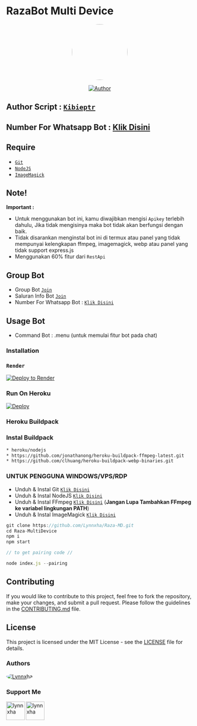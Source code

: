 # RazaBot Multi Device

<p align="center">
<img src="https://avatars.githubusercontent.com/u/138297239?v=4" width="150" height="150" style="border-radius: 50%" />
</p>
</p>
<p align="center">
<a href="https://github.com/Lynnxha"><img title="Author" src="https://img.shields.io/badge/Author-Kibieptr-red.svg?style=for-the-badge&logo=github"></a>
</p>

## Author Script : [`Kibieptr`](https://github.com/lynnxha)
## Number For Whatsapp Bot : [Klik Disini](https://wa.me/6285163124075)

## Require

- [`Git`](https://git-scm.com/downloads)
- [`NodeJS`](https://nodejs.org/en/download)
- [`ImageMagick`](https://imagemagick.org/script/download.php)

## Note!

**Important :**

- Untuk menggunakan bot ini, kamu diwajibkan mengisi `Apikey` terlebih dahulu, Jika tidak mengisinya maka bot tidak akan berfungsi dengan baik.
- Tidak disarankan menginstal bot ini di termux atau panel yang tidak mempunyai kelengkapan ffmpeg, imagemagick, webp atau panel yang tidak support express.js
- Menggunakan 60% fitur dari `RestApi`

## Group Bot

- Group Bot [`Join`](https://chat.whatsapp.com/BnOSrWAV8MF0B6NCEBy22U)
- Saluran Info Bot [`Join`](https://whatsapp.com/channel/0029VaMdlQu6WaKg7bj4kk1u)
- Number For Whatsapp Bot : [`Klik Disini`](https://wa.me/6285163124075)

## Usage Bot

- Command Bot : .menu (untuk memulai fitur bot pada chat)

### Installation

### `Render`

[![Deploy to Render](https://render.com/images/deploy-to-render-button.svg)](https://dashboard.render.com/blueprint/new?repo=https%3A%2F%2Fgithub.com%2FBOTCAHX%2FRTXZY-MD)

### Run On Heroku

[![Deploy](https://www.herokucdn.com/deploy/button.svg)](https://heroku.com/deploy?template=https://github.com/BOTCAHX/RTXZY-MD)

### Heroku Buildpack

### Instal Buildpack

```bash
* heroku/nodejs
* https://github.com/jonathanong/heroku-buildpack-ffmpeg-latest.git
* https://github.com/clhuang/heroku-buildpack-webp-binaries.git
```

### UNTUK PENGGUNA WINDOWS/VPS/RDP

- Unduh & Instal Git [`Klik Disini`](https://git-scm.com/downloads)
- Unduh & Instal NodeJS [`Klik Disini`](https://nodejs.org/en/download)
- Unduh & Instal FFmpeg [`Klik Disini`](https://ffmpeg.org/download.html) (**Jangan Lupa Tambahkan FFmpeg ke variabel lingkungan PATH**)
- Unduh & Instal ImageMagick [`Klik Disini`](https://imagemagick.org/script/download.php)

```javascript
git clone https://github.com/Lynnxha/Raza-MD.git
cd Raza-MultiDevice
npm i
npm start
```

```javascript
// to get pairing code //

node index.js --pairing

```

## Contributing

If you would like to contribute to this project, feel free to fork the repository, make your changes, and submit a pull request. Please follow the guidelines in the [CONTRIBUTING.md](CONTRIBUTING.md) file.

## License

This project is licensed under the MIT License - see the [LICENSE](LICENSE) file for details.

### Authors

<a href="https://github.com/Lynnxha">
  <img src="https://github.com/Lynnxha.png?size=75" alt="Lynnxha" style="border-radius: 50%;">
</a>

### Support Me

<p><a href="https://www.buymeacoffee.com/lynnxha"> <img align="left" src="https://telegra.ph/file/3b2fb8ed33eb4b94b06f0.png" height="50" width="50" alt="lynnxha" /></a></p>

<p><a href="https://trakteer.id/keiashleych"> <img align="left" src="https://cdn.trakteer.id/images/mix/trakteer-icon-thumbnail.png" height="50" width="50" alt="lynnxha" /></a></p>
